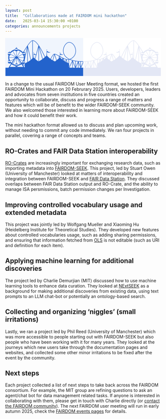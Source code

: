 ```yaml
---
layout: post
title:  "Collaborations made at FAIRDOM mini hackathon"
date:   2025-03-14 15:30:00 +0100
categories: announcements projects
---
```


![Fairground image](/images/posts_images/fairground-bluegrey-wide.png)

In a change to the usual FAIRDOM User Meeting format, we hosted the first FAIRDOM Mini Hackathon on 20 Februrary 2025. Users, developers, leaders and advocates from seven institutions in five countries created an opportunity to collaborate, discuss and progress a range of matters and features which will be of benefit to the wider FAIRDOM-SEEK community. We also welcomed those interested in learning more about FAIRDOM-SEEK and how it could benefit their work.

The mini hackathon format allowed us to discuss and plan upcoming work, without needing to commit any code immediately. We ran four projects in parallel, covering a range of concepts and teams.

## RO-Crates and FAIR Data Station interoperability
[RO-Crates](/products/researchobject/) are increasingly important for exchanging research data, such as importing metadata into [FAIRDOM-SEEK](/products/seek/). 
This project, led by Stuart Owen (University of Manchester) looked at matters of interoperability and integration between FAIRDOM-SEEK and [FAIR Data Station](https://fairds.fairbydesign.nl/). 
They discussed overlaps between FAIR Data Station output and RO-Crate, and the ability to manage ISA persmissions, batch permission changes per Investigation. 

## Improving controlled vocabulary usage and extended metadata
This project was jointly led by Wolfgang Mueller and Xiaoming Hu (Heidelberg Institute for Theoretical Studies). 
They developed new features about controlled vocabularies usage, such as adding sharing permissions, and ensuring that information fetched from [OLS](https://www.ebi.ac.uk/ols4) is not editable (such as URI and definition for each item).

## Applying machine learning for additional discoveries
The project led by Charlie Demurjian (MIT) discussed how to use machine learning tools to enhance data curation. 
They looked at [NExtSEEK](https://fair-dom.org/fairdom-in-use/nextseek) as a background for making additional discoveries from existing data, using text prompts to an LLM chat-bot or potentially an ontology-based search.  

## Collecting and organizing ‘niggles’ (small irritations)
Lastly, we ran a project led by Phil Reed (University of Manchester) which was more accessible to people starting out with FAIRDOM-SEEK but also people who have been working with it for many years. 
They looked at the journeys which new users take through the documentation pages and websites, and collected some other minor irritations to be fixed after the event by the community. 

## Next steps
Each project collected a list of next steps to take back across the FAIRDOM consortium. 
For example, the MIT group are refining questions to ask an agent/chat bot for data management related tasks.
If anyone is interested in collaborating with them, please get in touch with Charlie directly (or [contact the FAIRDOM community](https://fair-dom.org/contact)). 
The next FAIRDOM user meeting will run in early autumn 2025, check the [FAIRDOM events pages](https://fair-dom.org/events) for details.




